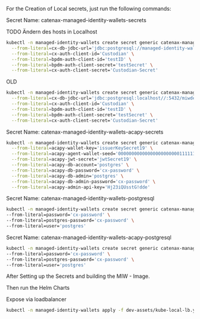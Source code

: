 For the Creation of Local secrets, just run the following commands:

Secret Name: catenax-managed-identity-wallets-secrets

TODO Ändern des hosts in Localhost
```bash
kubectl -n managed-identity-wallets create secret generic catenax-managed-identity-wallets-secrets \
  --from-literal=cx-db-jdbc-url='jdbc:postgresql://managed-identity-wallets-local-postgresql:5432/postgres?user=postgres&password=cx-password' \
  --from-literal=cx-auth-client-id='Custodian' \
  --from-literal=bpdm-auth-client-id='testID' \
  --from-literal=bpdm-auth-client-secret='testSecret' \
  --from-literal=cx-auth-client-secret='Custodian-Secret'
```
OLD
```bash
kubectl -n managed-identity-wallets create secret generic catenax-managed-identity-wallets-secrets \
  --from-literal=cx-db-jdbc-url='jdbc:postgresql:localhost//:5432/miwdev?user=miwdevuser&password=^cXnF61qM1kf' \
  --from-literal=cx-auth-client-id='Custodian' \
  --from-literal=bpdm-auth-client-id='testID' \
  --from-literal=bpdm-auth-client-secret='testSecret' \
  --from-literal=cx-auth-client-secret='Custodian-Secret'
```

Secret Name: catenax-managed-identity-wallets-acapy-secrets
```bash
kubectl -n managed-identity-wallets create secret generic catenax-managed-identity-wallets-acapy-secrets \
  --from-literal=acapy-wallet-key='issuerKeySecret19' \
  --from-literal=acapy-agent-wallet-seed='00000000000000000000000111111119' \
  --from-literal=acapy-jwt-secret='jwtSecret19' \
  --from-literal=acapy-db-account='postgres' \
  --from-literal=acapy-db-password='cx-password' \
  --from-literal=acapy-db-admin='postgres' \
  --from-literal=acapy-db-admin-password='cx-password' \
  --from-literal=acapy-admin-api-key='Hj23iQUsstG!dde'
```

Secret Name: catenax-managed-identity-wallets-postgresql
```bash
kubectl -n managed-identity-wallets create secret generic catenax-managed-identity-wallets-postgresql \
--from-literal=password='cx-password' \
--from-literal=postgres-password='cx-password' \
--from-literal=user='postgres'
```

Secret Name: catenax-managed-identity-wallets-acapy-postgresql
```bash
kubectl -n managed-identity-wallets create secret generic catenax-managed-identity-wallets-acapy-postgresql \
--from-literal=password='cx-password' \
--from-literal=postgres-password='cx-password' \
--from-literal=user='postgres'
```


After Setting up the Secrets and building the MIW - Image.

Then run the Helm Charts

Expose via loadbalancer

```bash
kubectl -n managed-identity-wallets apply -f dev-assets/kube-local-lb.yaml
```
